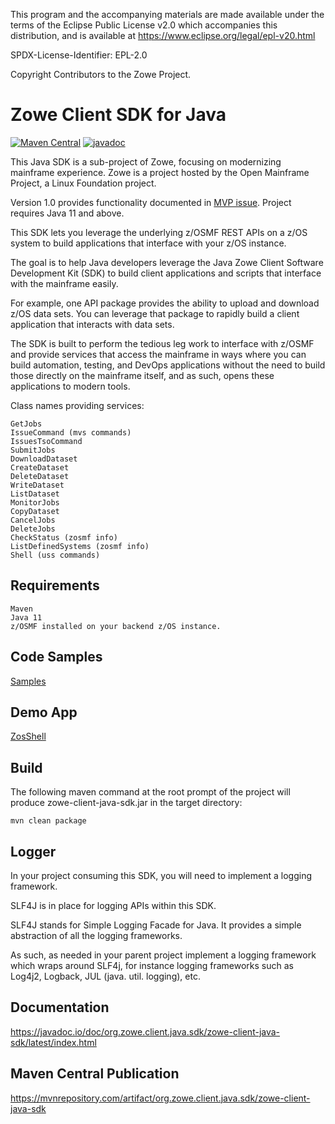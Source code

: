 This program and the accompanying materials are made available under the terms of the Eclipse Public License v2.0 which accompanies this distribution, and is available at https://www.eclipse.org/legal/epl-v20.html

SPDX-License-Identifier: EPL-2.0

Copyright Contributors to the Zowe Project.

# Zowe Client SDK for Java

[![Maven Central](https://img.shields.io/maven-central/v/org.zowe.client.java.sdk/zowe-client-java-sdk.svg?label=Maven%20Central)](https://search.maven.org/search?q=g:%22org.zowe.client.java.sdk%22%20AND%20a:%22zowe-client-java-sdk%22)
[![javadoc](https://javadoc.io/badge2/org.zowe.client.java.sdk/zowe-client-java-sdk/javadoc.svg)](https://javadoc.io/doc/org.zowe.client.java.sdk/zowe-client-java-sdk)

This Java SDK is a sub-project of Zowe, focusing on modernizing mainframe experience. Zowe is a project hosted by the Open Mainframe Project, a Linux Foundation project.  

Version 1.0 provides functionality documented in [MVP issue](https://github.com/zowe/zowe-client-java-sdk/issues/5). Project requires Java 11 and above. 

This SDK lets you leverage the underlying z/OSMF REST APIs on a z/OS system to build applications that interface with your z/OS instance.

The goal is to help Java developers leverage the Java Zowe Client Software Development Kit (SDK) to build client applications and scripts that interface with the mainframe easily. 

For example, one API package provides the ability to upload and download z/OS data sets. You can leverage that package to rapidly build a client application that interacts with data sets.
  
The SDK is built to perform the tedious leg work to interface with z/OSMF and provide services that access the mainframe in ways where you can build automation, testing, and DevOps applications without the need to build those directly on the mainframe itself, and as such, opens these applications to modern tools.  
  
Class names providing services:

    GetJobs   
    IssueCommand (mvs commands)  
    IssuesTsoCommand  
    SubmitJobs  
    DownloadDataset  
    CreateDataset  
    DeleteDataset  
    WriteDataset  
    ListDataset  
    MonitorJobs  
    CopyDataset
    CancelJobs
    DeleteJobs
    CheckStatus (zosmf info)
    ListDefinedSystems (zosmf info)
    Shell (uss commands)
      
## Requirements  
    
    Maven  
    Java 11  
    z/OSMF installed on your backend z/OS instance.  
  
## Code Samples  

[Samples](https://github.com/frankgiordano/zowe-client-java-sdk-examples)    
   
## Demo App  

[ZosShell](https://github.com/frankgiordano/ZosShell)
    
## Build
  
The following maven command at the root prompt of the project will produce zowe-client-java-sdk.jar in the target directory:
  
    mvn clean package  
  
## Logger 

In your project consuming this SDK, you will need to implement a logging framework. 

SLF4J is in place for logging APIs within this SDK.   
  
SLF4J stands for Simple Logging Facade for Java. It provides a simple abstraction of all the logging frameworks.   
  
As such, as needed in your parent project implement a logging framework which wraps around SLF4j, for instance logging frameworks such as Log4j2, Logback, JUL (java. util. logging), etc.

## Documentation  

https://javadoc.io/doc/org.zowe.client.java.sdk/zowe-client-java-sdk/latest/index.html  
  
## Maven Central Publication  

https://mvnrepository.com/artifact/org.zowe.client.java.sdk/zowe-client-java-sdk  
  

